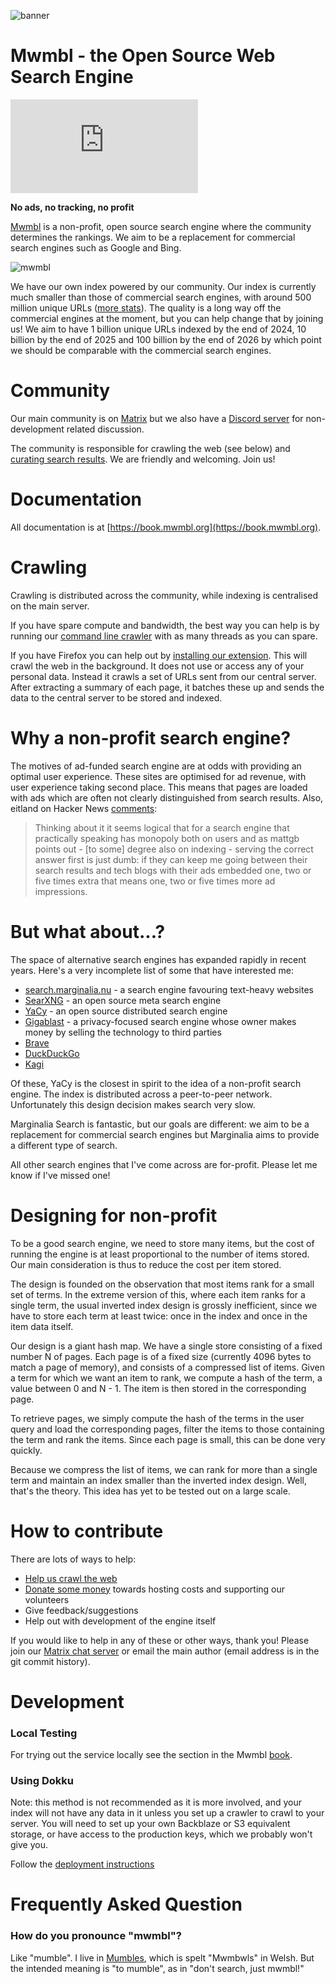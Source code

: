 ![banner](docs/assets/images/banner_mwmbl.svg)

# Mwmbl - the Open Source Web Search Engine

[![Matrix](https://img.shields.io/matrix/mwmbl:matrix.org)](https://matrix.to/#/#mwmbl:matrix.org)

**No ads, no tracking, no profit**

[Mwmbl](https://mwmbl.org) is a non-profit, open source search engine
where the community determines the rankings. We aim to be a
replacement for commercial search engines such as Google and
Bing.

![mwmbl](https://user-images.githubusercontent.com/1283077/218265959-be4220b4-dcf0-47ab-acd3-f06df0883b52.gif)

We have our own index powered by our community. Our index is currently
much smaller than those of commercial search engines, with around 500
million unique URLs ([more stats](https://mwmbl.org/stats/)). The
quality is a long way off the commercial engines at the moment, but
you can help change that by joining us! We aim to have 1 billion
unique URLs indexed by the end of 2024, 10 billion by the end of 2025
and 100 billion by the end of 2026 by which point we should be
comparable with the commercial search engines.


Community
=========

Our main community is on
[Matrix](https://matrix.to/#/#mwmbl:matrix.org) but we also have a
[Discord server](https://discord.gg/2BGSUYFdkD) for non-development
related discussion.

The community is responsible for crawling the web (see below) and
[curating search results](https://book.mwmbl.org/page/curating/). We are
friendly and welcoming. Join us!


Documentation
=============

All documentation is at [https://book.mwmbl.org](https://book.mwmbl.org).


Crawling
========

Crawling is distributed across the community, while indexing is
centralised on the main server.

If you have spare compute and bandwidth, the best way you can help is
by running our [command line
crawler](https://github.com/mwmbl/crawler-script) with as many threads
as you can spare.

If you have Firefox you can help out by [installing our
extension](https://addons.mozilla.org/en-GB/firefox/addon/mwmbl-web-crawler/). This
will crawl the web in the background. It does not use or access any of
your personal data. Instead it crawls a set of URLs sent from our
central server. After extracting a summary of each page, it batches
these up and sends the data to the central server to be stored and
indexed.

Why a non-profit search engine?
===============================

The motives of ad-funded search engine are at odds with providing an
optimal user experience. These sites are optimised for ad revenue,
with user experience taking second place. This means that pages are
loaded with ads which are often not clearly distinguished from search
results. Also, eitland on Hacker News
[comments](https://news.ycombinator.com/item?id=29427442):

> Thinking about it it seems logical that for a search engine that
> practically speaking has monopoly both on users and as mattgb points
> out - [to some] degree also on indexing - serving the correct answer
> first is just dumb: if they can keep me going between their search
> results and tech blogs with their ads embedded one, two or five
> times extra that means one, two or five times more ad impressions.

But what about...?
==================

The space of alternative search engines has expanded rapidly in recent
years. Here's a very incomplete list of some that have interested me:

 - [search.marginalia.nu](https://search.marginalia.nu/) - a search
   engine favouring text-heavy websites
 - [SearXNG](https://github.com/searxng/searxng) - an open source meta
   search engine
 - [YaCy](https://yacy.net/) - an open source distributed search engine
 - [Gigablast](https://gigablast.com/) - a privacy-focused search
   engine whose owner makes money by selling the technology to third
   parties
 - [Brave](https://search.brave.com/)
 - [DuckDuckGo](https://duckduckgo.com/)
 - [Kagi](https://kagi.com/)

Of these, YaCy is the closest in spirit to the idea of a non-profit
search engine. The index is distributed across a peer-to-peer
network. Unfortunately this design decision makes search very slow.

Marginalia Search is fantastic, but our goals are different: we aim to
be a replacement for commercial search engines but Marginalia aims to
provide a different type of search.

All other search engines that I've come across are for-profit. Please
let me know if I've missed one!

Designing for non-profit
========================

To be a good search engine, we need to store many items, but the cost
of running the engine is at least proportional to the number of items
stored. Our main consideration is thus to reduce the cost per item
stored.

The design is founded on the observation that most items rank for a
small set of terms. In the extreme version of this, where each item
ranks for a single term, the usual inverted index design is grossly
inefficient, since we have to store each term at least twice: once in
the index and once in the item data itself.

Our design is a giant hash map. We have a single store consisting of a
fixed number N of pages. Each page is of a fixed size (currently 4096
bytes to match a page of memory), and consists of a compressed list of
items. Given a term for which we want an item to rank, we compute a
hash of the term, a value between 0 and N - 1. The item is then stored
in the corresponding page.

To retrieve pages, we simply compute the hash of the terms in the user
query and load the corresponding pages, filter the items to those
containing the term and rank the items. Since each page is small, this
can be done very quickly.

Because we compress the list of items, we can rank for more than a
single term and maintain an index smaller than the inverted index
design. Well, that's the theory. This idea has yet to be tested out on
a large scale.

How to contribute
=================

There are lots of ways to help:
 - [Help us crawl the
   web](https://addons.mozilla.org/en-GB/firefox/addon/mwmbl-web-crawler/)
 - [Donate some money](https://opencollective.com/mwmbl) towards
   hosting costs and supporting our volunteers
 - Give feedback/suggestions
 - Help out with development of the engine itself

If you would like to help in any of these or other ways, thank you!
Please join our [Matrix chat
server](https://matrix.to/#/#mwmbl:matrix.org) or email the main
author (email address is in the git commit history).

Development
===========

### Local Testing

For trying out the service locally see the section in the Mwmbl [book](https://book.mwmbl.org/page/developers/).

### Using Dokku

Note: this method is not recommended as it is more involved, and your index will not have any data in it unless you 
set up a crawler to crawl to your server. You will need to set  up your own Backblaze or S3 equivalent storage, or 
have access to the production keys, which we probably won't give you.

Follow the [deployment instructions](https://github.com/mwmbl/mwmbl/wiki/Deployment)


Frequently Asked Question
=========================

### How do you pronounce "mwmbl"?

Like "mumble". I live in
[Mumbles](https://en.wikipedia.org/wiki/Mumbles), which is spelt
"Mwmbwls" in Welsh. But the intended meaning is "to mumble", as in
"don't search, just mwmbl!"
